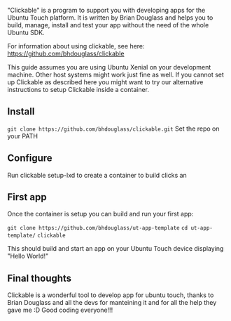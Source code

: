 "Clickable" is a program to support you with developing apps for the Ubuntu Touch platform.
It is written by Brian Douglass and helps you to build, manage, install and test your app 
without the need of the whole Ubuntu SDK.

For information about using clickable, see here: https://github.com/bhdouglass/clickable


This guide assumes you are using Ubuntu Xenial on your development machine. Other host systems might work just fine as well. If you cannot set up Clickable as described here you might want to try our alternative instructions to setup Clickable inside a container. 

## Install 

`git clone https://github.com/bhdouglass/clickable.git`
Set the repo on your PATH

## Configure

Run clickable setup-lxd to create a container to build clicks an


## First app
Once the container is setup you can build and run your first app:

`git clone https://github.com/bhdouglass/ut-app-template`
`cd ut-app-template/`
`clickable`

This should build and start an app on your Ubuntu Touch device displaying "Hello World!"

## Final thoughts

Clickable is a wonderful tool to develop app for ubuntu touch, thanks to Brian Douglass and all the devs for manteining it and for all the help they gave me :D
Good coding everyone!!!